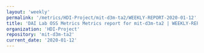 ```yaml
---
layout: 'weekly'
permalink: '/metrics/HDI-Project/mit-d3m-ta2/WEEKLY-REPORT-2020-01-12'
title: 'DAI Lab OSS Metrics Metrics report for mit-d3m-ta2 | WEEKLY-REPORT-2020-01-12'
organization: 'HDI-Project'
repository: 'mit-d3m-ta2'
current_date: '2020-01-12'
---
```

